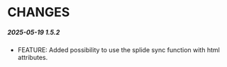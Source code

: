 # CHANGES

##### 2025-05-19 1.5.2

- FEATURE: Added possibility to use the splide sync function with html attributes.
